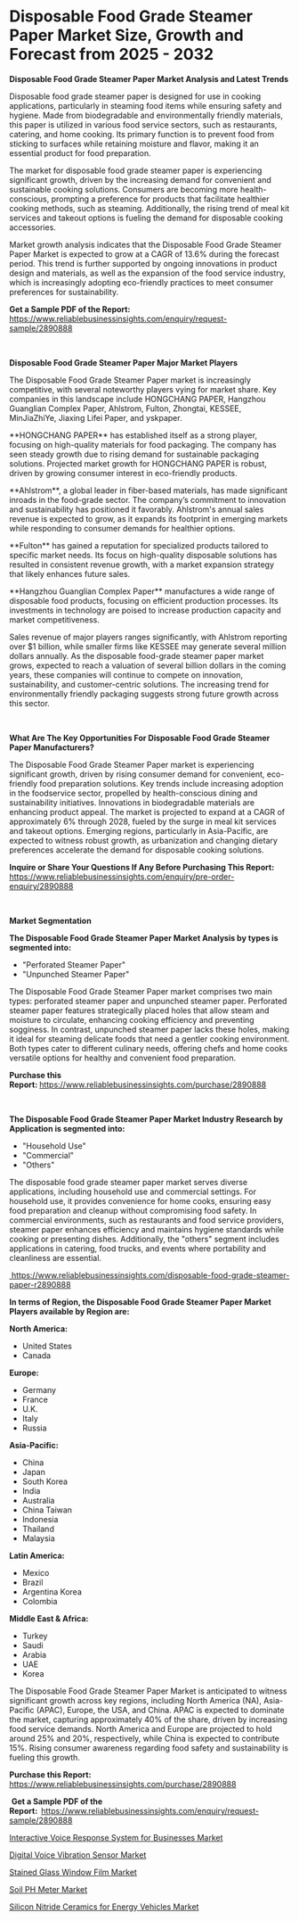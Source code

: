 <p><h1>Disposable Food Grade Steamer Paper Market Size, Growth and Forecast from 2025 - 2032</h1></p><p><strong>Disposable Food Grade Steamer Paper Market Analysis and Latest Trends</strong></p>
<p><p>Disposable food grade steamer paper is designed for use in cooking applications, particularly in steaming food items while ensuring safety and hygiene. Made from biodegradable and environmentally friendly materials, this paper is utilized in various food service sectors, such as restaurants, catering, and home cooking. Its primary function is to prevent food from sticking to surfaces while retaining moisture and flavor, making it an essential product for food preparation.</p><p>The market for disposable food grade steamer paper is experiencing significant growth, driven by the increasing demand for convenient and sustainable cooking solutions. Consumers are becoming more health-conscious, prompting a preference for products that facilitate healthier cooking methods, such as steaming. Additionally, the rising trend of meal kit services and takeout options is fueling the demand for disposable cooking accessories.</p><p>Market growth analysis indicates that the Disposable Food Grade Steamer Paper Market is expected to grow at a CAGR of 13.6% during the forecast period. This trend is further supported by ongoing innovations in product design and materials, as well as the expansion of the food service industry, which is increasingly adopting eco-friendly practices to meet consumer preferences for sustainability.</p></p>
<p><strong>Get a Sample PDF of the Report:&nbsp;</strong> <a href="https://www.reliablebusinessinsights.com/enquiry/request-sample/2890888?utm_campaign=950&utm_medium=2&utm_source=Github&utm_content=ia&utm_term=14032025&utm_id=disposable-food-grade-steamer-paper">https://www.reliablebusinessinsights.com/enquiry/request-sample/2890888</a></p>
<p>&nbsp;</p>
<p><strong>Disposable Food Grade Steamer Paper Major Market Players</strong></p>
<p><p>The Disposable Food Grade Steamer Paper market is increasingly competitive, with several noteworthy players vying for market share. Key companies in this landscape include HONGCHANG PAPER, Hangzhou Guanglian Complex Paper, Ahlstrom, Fulton, Zhongtai, KESSEE, MinJiaZhiYe, Jiaxing Lifei Paper, and yskpaper.</p><p>**HONGCHANG PAPER** has established itself as a strong player, focusing on high-quality materials for food packaging. The company has seen steady growth due to rising demand for sustainable packaging solutions. Projected market growth for HONGCHANG PAPER is robust, driven by growing consumer interest in eco-friendly products.</p><p>**Ahlstrom**, a global leader in fiber-based materials, has made significant inroads in the food-grade sector. The company’s commitment to innovation and sustainability has positioned it favorably. Ahlstrom's annual sales revenue is expected to grow, as it expands its footprint in emerging markets while responding to consumer demands for healthier options.</p><p>**Fulton** has gained a reputation for specialized products tailored to specific market needs. Its focus on high-quality disposable solutions has resulted in consistent revenue growth, with a market expansion strategy that likely enhances future sales.</p><p>**Hangzhou Guanglian Complex Paper** manufactures a wide range of disposable food products, focusing on efficient production processes. Its investments in technology are poised to increase production capacity and market competitiveness.</p><p>Sales revenue of major players ranges significantly, with Ahlstrom reporting over $1 billion, while smaller firms like KESSEE may generate several million dollars annually. As the disposable food-grade steamer paper market grows, expected to reach a valuation of several billion dollars in the coming years, these companies will continue to compete on innovation, sustainability, and customer-centric solutions. The increasing trend for environmentally friendly packaging suggests strong future growth across this sector.</p></p>
<p>&nbsp;</p>
<p><strong>What Are The Key Opportunities For Disposable Food Grade Steamer Paper Manufacturers?</strong></p>
<p><p>The Disposable Food Grade Steamer Paper market is experiencing significant growth, driven by rising consumer demand for convenient, eco-friendly food preparation solutions. Key trends include increasing adoption in the foodservice sector, propelled by health-conscious dining and sustainability initiatives. Innovations in biodegradable materials are enhancing product appeal. The market is projected to expand at a CAGR of approximately 6% through 2028, fueled by the surge in meal kit services and takeout options. Emerging regions, particularly in Asia-Pacific, are expected to witness robust growth, as urbanization and changing dietary preferences accelerate the demand for disposable cooking solutions.</p></p>
<p><strong>Inquire or Share Your Questions If Any Before Purchasing This Report:</strong> <a href="https://www.reliablebusinessinsights.com/enquiry/pre-order-enquiry/2890888?utm_campaign=950&utm_medium=2&utm_source=Github&utm_content=ia&utm_term=14032025&utm_id=disposable-food-grade-steamer-paper">https://www.reliablebusinessinsights.com/enquiry/pre-order-enquiry/2890888</a></p>
<p>&nbsp;</p>
<p><strong>Market Segmentation</strong></p>
<p><strong>The Disposable Food Grade Steamer Paper Market Analysis by types is segmented into:</strong></p>
<p><ul><li>"Perforated Steamer Paper"</li><li>"Unpunched Steamer Paper"</li></ul></p>
<p><p>The Disposable Food Grade Steamer Paper market comprises two main types: perforated steamer paper and unpunched steamer paper. Perforated steamer paper features strategically placed holes that allow steam and moisture to circulate, enhancing cooking efficiency and preventing sogginess. In contrast, unpunched steamer paper lacks these holes, making it ideal for steaming delicate foods that need a gentler cooking environment. Both types cater to different culinary needs, offering chefs and home cooks versatile options for healthy and convenient food preparation.</p></p>
<p><strong>Purchase this Report:&nbsp;</strong><a href="https://www.reliablebusinessinsights.com/purchase/2890888?utm_campaign=950&utm_medium=2&utm_source=Github&utm_content=ia&utm_term=14032025&utm_id=disposable-food-grade-steamer-paper">https://www.reliablebusinessinsights.com/purchase/2890888</a></p>
<p>&nbsp;</p>
<p><strong>The Disposable Food Grade Steamer Paper Market Industry Research by Application is segmented into:</strong></p>
<p><ul><li>"Household Use"</li><li>"Commercial"</li><li>"Others"</li></ul></p>
<p><p>The disposable food grade steamer paper market serves diverse applications, including household use and commercial settings. For household use, it provides convenience for home cooks, ensuring easy food preparation and cleanup without compromising food safety. In commercial environments, such as restaurants and food service providers, steamer paper enhances efficiency and maintains hygiene standards while cooking or presenting dishes. Additionally, the "others" segment includes applications in catering, food trucks, and events where portability and cleanliness are essential.</p></p>
<p><a href="https://www.reliablebusinessinsights.com/disposable-food-grade-steamer-paper-r2890888?utm_campaign=950&utm_medium=2&utm_source=Github&utm_content=ia&utm_term=14032025&utm_id=disposable-food-grade-steamer-paper">&nbsp;https://www.reliablebusinessinsights.com/disposable-food-grade-steamer-paper-r2890888</a></p>
<p><strong>In terms of Region, the Disposable Food Grade Steamer Paper Market Players available by Region are:</strong></p>
<p>
    <p> <strong> North America: </strong>
        <ul>
            <li>United States</li>
            <li>Canada</li>
        </ul>
        </p> 
    <p> <strong> Europe: </strong>
        <ul>
            <li>Germany</li>
            <li>France</li>
            <li>U.K.</li>
            <li>Italy</li>
            <li>Russia</li>
        </ul>
        </p> 
    <p> <strong> Asia-Pacific: </strong>
        <ul>
            <li>China</li>
            <li>Japan</li>
            <li>South Korea</li>
            <li>India</li>
            <li>Australia</li>
            <li>China Taiwan</li>
            <li>Indonesia</li>
            <li>Thailand</li>
            <li>Malaysia</li>
        </ul>
        </p> 
    <p> <strong> Latin America: </strong>
        <ul>
            <li>Mexico</li>
            <li>Brazil</li>
            <li>Argentina Korea</li>
            <li>Colombia</li>
        </ul>
        </p> 
    <p> <strong> Middle East & Africa: </strong>
        <ul>
            <li>Turkey</li>
            <li>Saudi</li>
            <li>Arabia</li>
            <li>UAE</li>
            <li>Korea</li>
        </ul>
    </p>
    </p>
<p><p>The Disposable Food Grade Steamer Paper Market is anticipated to witness significant growth across key regions, including North America (NA), Asia-Pacific (APAC), Europe, the USA, and China. APAC is expected to dominate the market, capturing approximately 40% of the share, driven by increasing food service demands. North America and Europe are projected to hold around 25% and 20%, respectively, while China is expected to contribute 15%. Rising consumer awareness regarding food safety and sustainability is fueling this growth.</p></p>
<p><strong>Purchase this Report: </strong><a href="https://www.reliablebusinessinsights.com/purchase/2890888?utm_campaign=950&utm_medium=2&utm_source=Github&utm_content=ia&utm_term=14032025&utm_id=disposable-food-grade-steamer-paper">https://www.reliablebusinessinsights.com/purchase/2890888</a></p>
<p>&nbsp;<strong>Get a Sample PDF of the Report:&nbsp;&nbsp;</strong><a href="https://www.reliablebusinessinsights.com/enquiry/request-sample/2890888?utm_campaign=950&utm_medium=2&utm_source=Github&utm_content=ia&utm_term=14032025&utm_id=disposable-food-grade-steamer-paper">https://www.reliablebusinessinsights.com/enquiry/request-sample/2890888</a></p>
<p><strong></strong></p>
<p><p><a href="https://github.com/kimberjam0i/Market-Research-Report-List-1/blob/main/interactive-voice-response-system-for-businesses-market.md?utm_campaign=950&utm_medium=2&utm_source=Github&utm_content=ia&utm_term=14032025&utm_id=disposable-food-grade-steamer-paper">Interactive Voice Response System for Businesses Market</a></p><p><a href="https://github.com/lashaunm5st/Market-Research-Report-List-1/blob/main/digital-voice-vibration-sensor-market.md?utm_campaign=950&utm_medium=2&utm_source=Github&utm_content=ia&utm_term=14032025&utm_id=disposable-food-grade-steamer-paper">Digital Voice Vibration Sensor Market</a></p><p><a href="https://github.com/ElviraLeka1962/Market-Research-Report-List-1/blob/main/stained-glass-window-film-market.md?utm_campaign=950&utm_medium=2&utm_source=Github&utm_content=ia&utm_term=14032025&utm_id=disposable-food-grade-steamer-paper">Stained Glass Window Film Market</a></p><p><a href="https://github.com/rosalinebhakta48/Market-Research-Report-List-1/blob/main/soil-ph-meter-market.md?utm_campaign=950&utm_medium=2&utm_source=Github&utm_content=ia&utm_term=14032025&utm_id=disposable-food-grade-steamer-paper">Soil PH Meter Market</a></p><p><a href="https://github.com/darenph8er/Market-Research-Report-List-1/blob/main/silicon-nitride-ceramics-for-energy-vehicles-market.md?utm_campaign=950&utm_medium=2&utm_source=Github&utm_content=ia&utm_term=14032025&utm_id=disposable-food-grade-steamer-paper">Silicon Nitride Ceramics for Energy Vehicles Market</a></p></p>